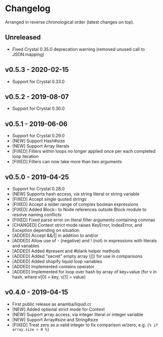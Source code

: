 # Changelog

Arranged in reverse chronological order (latest changes on top).

## Unreleased

* Fixed Crystal 0.35.0 deprecation warning (removed unused call to JSON.mapping)

## v0.5.3 - 2020-02-15

* Support for Crystal 0.33.0

## v0.5.2 - 2019-08-07

* Support for Crystal 0.30.0

## v0.5.1 - 2019-06-06

* Support for Crystal 0.29.0
* [NEW] Support Hash#size
* [NEW] Support Array literals
* [FIXED] Filters within loops no longer applied once per each completed loop iteration
* [FIXED] Filters can now take more than two arguments

## v0.5.0 - 2019-04-25

* Support for Crystal 0.28.0
* [NEW] Supports hash access, via string literal or string variable
* [FIXED] Accept single quoted strings
* [FIXED] Accept a wider range of complex boolean expressions
* [FIXED] Added Block:: to Node references outside Block module to resolve naming conflicts
* [FIXED] Fixed parse error on literal filter arguments containing commas
* [CHANGED] Context strict mode raises KeyError, IndexError, and Exception depending on situation
* [ADDED] Accept &&/|| in addition to and/or
* [ADDED] Allow use of - (negative) and ! (not) in expressions with literals and variables
* [ADDED] Added #present and #blank helper methods
* [ADDED] Added "secret" empty array ([]) for use in comparisons
* [ADDED] Added shopify liquid loop variables
* [ADDED] Implemented contains operator
* [ADDED] Implemented for loop over hash by array of key+value (for v in hash, where v[0] = key, v[1] = value)

## v0.4.0 - 2019-04-15

* First public release as anamba/liquid.cr
* [NEW] Added optional strict mode for Context
* [NEW] Support array access, via integer literal or integer variable
* [NEW] Support Array#size and String#size
* [FIXED] Treat zero as a valid integer to fix comparison w/zero, e.g. `{% if array.size > 0 %}` 

